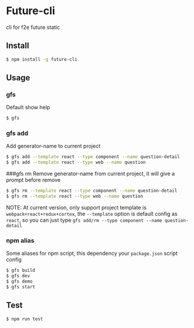 # Future-cli
cli for f2e future static 

## Install

```bash
$ npm install -g future-cli
```

## Usage
### gfs
Default show help
```bash
$ gfs 
```

### gfs add <project-type> <generator-name> <name> <options>
Add generator-name to current project
```bash
$ gfs add --template react --type component --name question-detail
$ gfs add --template react --type web --name question
```  

###gfs rm <project-type> <generator-name> <name> <options>
Remove generator-name from current project, it will give a prompt before remove
```bash
$ gfs rm --template react --type component --name question-detail
$ gfs rm --template react --type web --name question
```
NOTE: At current version, only support project template is `webpack+react+redux+cortex`, the `--template` option is default config as `react`, so you can just type `gfs add/rm --type component --name question-detail`


### npm alias
Some aliases for npm script, this dependency your `package.json` script config
```bash
$ gfs build
$ gfs dev
$ gfs demo
$ gfs start
```

## Test
```bash
$ npm run test
```